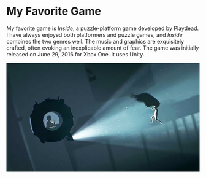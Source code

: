 # My Favorite Game

My favorite game is *Inside*, a puzzle-platform game developed by [Playdead](https://playdead.com). I have always enjoyed both platformers and puzzle games, and *Inside* combines the two genres well. The music and graphics are exquisitely crafted, often evoking an inexplicable amount of fear. The game was initially released on June 29, 2016 for Xbox One. It uses Unity. 

![a screenshot of inside](./inside.jpg)
